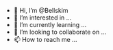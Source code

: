 - 👋 Hi, I’m @Bellskim
- 👀 I’m interested in ...
- 🌱 I’m currently learning ...
- 💞️ I’m looking to collaborate on ...
- 📫 How to reach me ...

<!---
Bellskim/Bellskim is a ✨ special ✨ repository because its `README.md` (this file) appears on your GitHub profile.
You can click the Preview link to take a look at your changes.
--->
